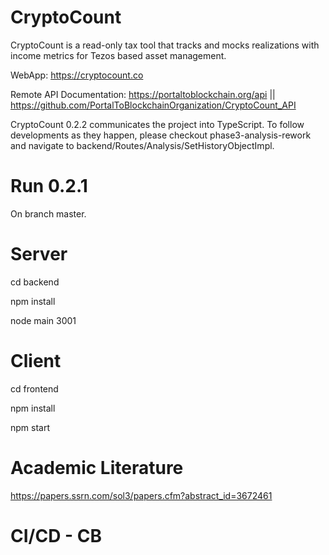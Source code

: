 # CryptoCount
CryptoCount is a read-only tax tool that tracks and mocks realizations with income metrics for Tezos based asset management.

WebApp: https://cryptocount.co

Remote API Documentation: https://portaltoblockchain.org/api || https://github.com/PortalToBlockchainOrganization/CryptoCount_API


CryptoCount 0.2.2 communicates the project into TypeScript. To follow developments as they happen, please checkout phase3-analysis-rework and navigate to backend/Routes/Analysis/SetHistoryObjectImpl.

# Run 0.2.1

On branch master.

# Server
cd backend

npm install

node main 3001

# Client

cd frontend

npm install 

npm start

# Academic Literature

https://papers.ssrn.com/sol3/papers.cfm?abstract_id=3672461

# CI/CD - CB
